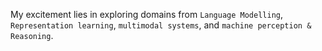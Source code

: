 My excitement lies in exploring domains from ```Language Modelling```, ```Representation learning```, ```multimodal systems```, and ```machine perception & Reasoning```.
